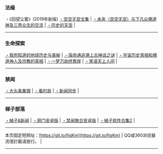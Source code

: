 ### 法缘

・《回望尘寰》(2019年新版)
[・空空无空文集](https://github.com/lanna2019/lanna2019.github.io/issues/65#issue-454113136) |
[・未央（空空无空）与下凡众佛道神及三界众生的交流](https://github.com/lanna2019/lanna2019.github.io/issues/64#issue-454107840) |
[・历史的天空](https://github.com/lanna2019/lanna2019.github.io/issues/108#issue-456639959) |


-----------------------------------------------------------
### 生命探索

[・我所知道的地球历史与奥秘](https://github.com/lanna2019/lanna2019.github.io/issues/141#issue-456646755) |
[・宿命通追溯上古神话之谜](https://github.com/lanna2019/lanna2019.github.io/issues/130#issue-456645174) |
[・宇宙历史真相和佛道神人及宗教的真相](https://github.com/lanna2019/lanna2019.github.io/issues/110#issue-456642762) |
[・一梦万劫终靠岸](https://github.com/lanna2019/lanna2019.github.io/issues/91#issue-454726509) |
[・笑语天上人间](https://qxs.la/132227/) |


-----------------------------------------------------------
### 禁闻

[・大头条集锦](https://github.com/gfw-breaker/banned-news/blob/master/indexes/nf4514.md?t=06161236)  |
[・看时局](https://github.com/gfw-breaker/banned-news/blob/master/indexes/prog1138.md?t=06161236)  |
[・新闻同步](https://github.com/dfh2/djy/blob/master/gb/nsc413.md?fldf#1)  |

-----------------------------------------------------------
### 梯子部落

[・梯子&新闻](https://github.com/dfh1/fq)  |
[・网门安卓版](https://github.com/gfw-breaker/bn-android/blob/master/ogate.md?t=06161236)  |
[・禁闻聚合安卓版](https://github.com/gfw-breaker/bn-android)  |
[・梯子软件合集2](https://github.com/gfw-breaker/nogfw)  |

-----------------------------------------------------------

本页固定短网址：[https://git.io/fjgKm](https://git.io/fjgKm) |
QQ或360浏览器流氓拦截请放行。&nbsp;|&nbsp; 

-----------------------------------------------------------

